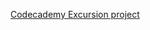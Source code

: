 [Codecademy Excursion project](https://www.codecademy.com/courses/learn-git/projects/f1-excursion)

